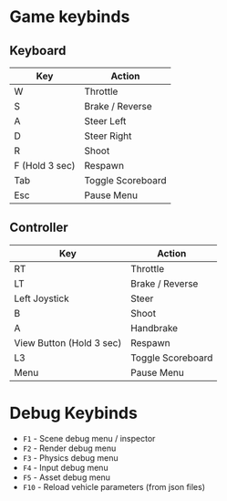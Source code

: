 # Game keybinds

## Keyboard
| Key | Action |
|----|---|
| W | Throttle |
| S | Brake / Reverse |
| A | Steer Left |
| D | Steer Right |
| R | Shoot |
| F (Hold 3 sec) | Respawn |
| Tab | Toggle Scoreboard |
| Esc | Pause Menu |

## Controller
| Key | Action |
|----|---|
| RT | Throttle |
| LT | Brake / Reverse |
| Left Joystick | Steer |
| B | Shoot |
| A | Handbrake |
| View Button (Hold 3 sec) | Respawn |
| L3 | Toggle Scoreboard |
| Menu | Pause Menu |

# Debug Keybinds

- `F1` - Scene debug menu / inspector
- `F2` - Render debug menu
- `F3` - Physics debug menu
- `F4` - Input debug menu
- `F5` - Asset debug menu
- `F10` - Reload vehicle parameters (from json files)

